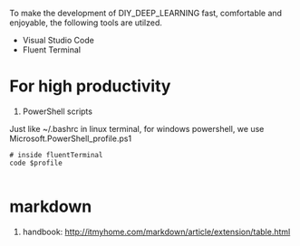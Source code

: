 
To make the development of DIY_DEEP_LEARNING fast, comfortable and enjoyable, the following tools are utilzed.

- Visual Studio Code 
- Fluent Terminal



# For high productivity

1. PowerShell scripts 

Just like ~/.bashrc in linux terminal, for windows powershell, we use Microsoft.PowerShell_profile.ps1
```shell
# inside fluentTerminal
code $profile


```

# markdown 

1. handbook: http://itmyhome.com/markdown/article/extension/table.html
